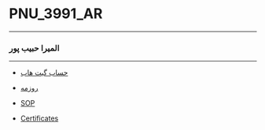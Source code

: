 # PNU_3991_AR
---------
### المیرا حبیب پور
----------
- [حساب گیت هاب](https://github.com/habibpour75)

- [روزمه](https://habibpour75.github.io/)

- [SOP](https://nazanin-amini.github.io/SOP/)

- [Certificates](https://github.com/habibpour75/Certificates)

